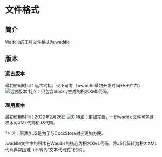 # 文件格式
## 简介
Waddle的工程文件格式为.waddle
## 版本
### 远古版本
最初使用时间：远古时期，现不可考（≈waddle最初开发时间+5天左右）
![远古版本](/img/6/1.png)
特点：只包含blockly生成的积木XML代码。
### 现用版本
最初使用时间：2022年2月26日
![0](/img/6/2.png)
特点：更加完善，一份waddle文件可包含积木的XML代码和JS代码。

?> 注：原添加JS是为了与CocoStore对接更加方便。

.waddle文件中的积木在Waddle的核心为积木XML代码，将JS代码转为积木XML代码非常困难（不转为“文本代码式”积木）。